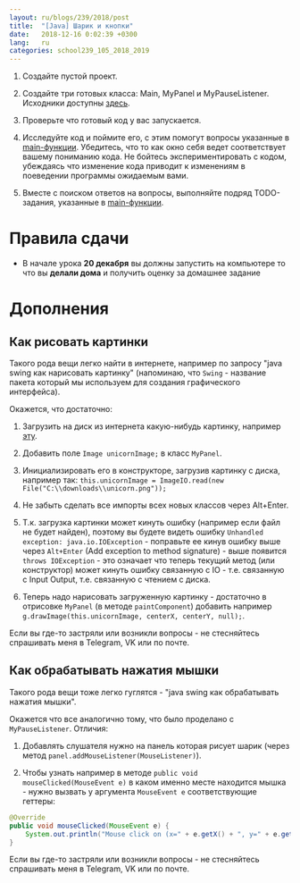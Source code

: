 ```yaml
---
layout: ru/blogs/239/2018/post
title:  "[Java] Шарик и кнопки"
date:   2018-12-16 0:02:39 +0300
lang:   ru
categories: school239_105_2018_2019
---
```


1) Создайте пустой проект.

2) Создайте три готовых класса: Main, MyPanel и MyPauseListener. Исходники доступны [здесь](https://gist.github.com/PolarNick239/6d59cd940e43c04ba06427d933596b07).

3) Проверьте что готовый код у вас запускается.

4) Исследуйте код и поймите его, с этим помогут вопросы указанные в [main-функции](https://gist.github.com/PolarNick239/6d59cd940e43c04ba06427d933596b07#file-main-java-L55-L71). Убедитесь, что то как окно себя ведет соответствует вашему пониманию кода. Не бойтесь экспериментировать с кодом, убеждаясь что изменение кода приводит к изменениям в поеведении программы ожидаемым вами.

5) Вместе с поиском ответов на вопросы, выполняйте подряд TODO-задания, указанные в [main-функции](https://gist.github.com/PolarNick239/6d59cd940e43c04ba06427d933596b07#file-main-java-L55-L71).

Правила сдачи
==============

 - В начале урока **20 декабря** вы должны запустить на компьютере то что вы **делали дома**  и получить оценку за домашнее задание

Дополнения
==============

Как рисовать картинки
---------------------

Такого рода вещи легко найти в интернете, например по запросу "java swing как нарисовать картинку" (напоминаю, что ```Swing``` - название пакета который мы используем для создания графического интерфейса).

Окажется, что достаточно:

1) Загрузить на диск из интернета какую-нибудь картинку, например [эту](/static/unicorn.png).

2) Добавить поле ```Image unicornImage;``` в класс ```MyPanel```.

3) Инициализировать его в конструкторе, загрузив картинку с диска, например так: ```this.unicornImage = ImageIO.read(new File("C:\\downloads\\unicorn.png"));```

4) Не забыть сделать все импорты всех новых классов через Alt+Enter.

5) Т.к. загрузка картинки может кинуть ошибку (например если файл не будет найден), поэтому вы будете видеть ошибку ```Unhandled exception: java.io.IOException``` - поправьте ее кинув ошибку выше через ```Alt+Enter``` (Add exception to method signature) - выше появится ```throws IOException``` - это означает что теперь текущий метод (или конструктор) может кинуть ошибку связанную с IO - т.е. связанную с Input Output, т.е. связанную с чтением с диска.

6) Теперь надо нарисовать загруженную картинку - достаточно в отрисовке ```MyPanel``` (в методе ```paintComponent```) добавить например ```g.drawImage(this.unicornImage, centerX, centerY, null);```.

Если вы где-то застряли или возникли вопросы - не стесняйтесь спрашивать меня в Telegram, VK или по почте.

Как обрабатывать нажатия мышки
------------------------------

Такого рода вещи тоже легко гуглятся - "java swing как обрабатывать нажатия мышки".

Окажется что все аналогично тому, что было проделано с ```MyPauseListener```. Отличия:

1) Добавлять слушателя нужно на панель которая рисует шарик (через метод ```panel.addMouseListener(MouseListener)```).

2) Чтобы узнать например в методе ```public void mouseClicked(MouseEvent e)``` в каком именно месте находится мышка - нужно вызвать у аргумента ```MouseEvent e``` соответствующие геттеры:

```java
@Override
public void mouseClicked(MouseEvent e) {
    System.out.println("Mouse click on (x=" + e.getX() + ", y=" + e.getY() + ")");
}
```

Если вы где-то застряли или возникли вопросы - не стесняйтесь спрашивать меня в Telegram, VK или по почте.
